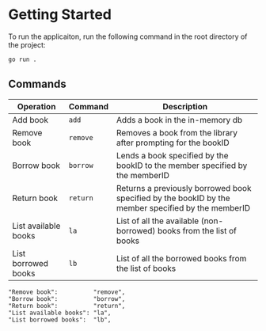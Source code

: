 # Getting Started

To run the applicaiton, run the following command in the root directory of the project:
```bash
go run .
```

## Commands

| Operation | Command | Description |
| - | - | - |
| Add book  |   `add`   | Adds a book in the in-memory db |
| Remove book | `remove` | Removes a book from the library after prompting for the bookID |
| Borrow book | `borrow` | Lends a book specified by the bookID to the member specified by the memberID |
| Return book | `return` | Returns a previously borrowed book specified by the bookID by the member specified by the memberID |
| List available books | `la` | List of all the available (non-borrowed) books from the list of books |
| List borrowed books | `lb` | List of all the borrowed books from the list of books |

	"Remove book":          "remove",
	"Borrow book":          "borrow",
	"Return book":          "return",
	"List available books": "la",
	"List borrowed books":  "lb",
